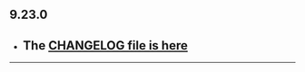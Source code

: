 ## 9.23.0

- ## The [CHANGELOG file is here](https://flutter-sound.canardoux.xyz/changelog.html)

-----------------------------------------------------------------------------------------------------------------------------------
